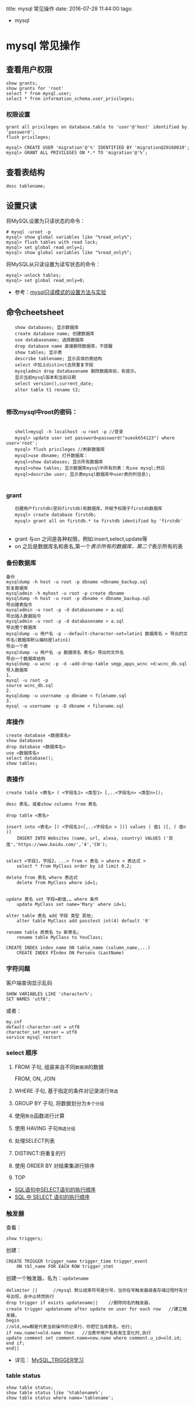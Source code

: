 title: mysql 常见操作
date: 2016-07-28 11:44:00
tags:
- mysql

# mysql 常见操作

## 查看用户权限

	show grants;
	show grants for 'root'
	select * from mysql.user;
	select * from information_schema.user_privileges;
	
### 权限设置


	grant all privileges on database.table to 'user'@'host' identified by 'password';
	flush privileges;	
	
	mysql> CREATE USER 'migration'@'%' IDENTIFIED BY 'migration@20160810';
	mysql> GRANT ALL PRIVILEGES ON *.* TO 'migration'@'%';

## 查看表结构

	desc tablename;
	
## 设置只读

将MySQL设置为只读状态的命令：

	# mysql -uroot -p
	mysql> show global variables like "%read_only%";
	mysql> flush tables with read lock;
	mysql> set global read_only=1;
	mysql> show global variables like "%read_only%";


将MySQL从只读设置为读写状态的命令：

	mysql> unlock tables;
	mysql> set global read_only=0;
	
* 参考：[mysql只读模式的设置方法与实验](http://blog.csdn.net/yumushui/article/details/41645469)	

##  命令cheetsheet

	　　show databases; 显示数据库 
	　　create database name; 创建数据库 
	　　use databasename; 选择数据库 
	　　drop database name 直接删除数据库，不提醒 
	　　show tables; 显示表 
	　　describe tablename; 显示具体的表结构 
	　　select 中加上distinct去除重复字段 
	　　mysqladmin drop databasename 删除数据库前，有提示。 
	　　显示当前mysql版本和当前日期 
	　　select version(),current_date; 
	　　alter table t1 rename t2; 
	　　
### 修改mysql中root的密码： 
	　
	　　shell>mysql -h localhost -u root -p //登录 
	　　mysql> update user set password=password("xueok654123") where user='root'; 
	　　mysql> flush privileges //刷新数据库 
	　　mysql>use dbname; 打开数据库： 
	　　mysql>show databases; 显示所有数据库 
	　　mysql>show tables; 显示数据库mysql中所有的表：先use mysql;然后 
	　　mysql>describe user; 显示表mysql数据库中user表的列信息); 
	　　
### grant 

	　　创建用户firstdb(密码firstdb)和数据库，并赋予权限于firstdb数据库 
	　　mysql> create database firstdb; 
	　　mysql> grant all on firstdb.* to firstdb identified by 'firstdb' 
	　　
* grant 与on 之间是各种权限，例如:insert,select,update等 
* on 之后是数据库名和表名,第一个*表示所有的数据库，第二个*表示所有的表

### 备份数据库 

	备份
	mysqldump -h host -u root -p dbname >dbname_backup.sql 
	恢复数据库 
	mysqladmin -h myhost -u root -p create dbname
	mysqldump -h host -u root -p dbname < dbname_backup.sql 
	导出建表指令
	mysqladmin -u root -p -d databasename > a.sql 
	导出插入数据指令
	mysqladmin -u root -p -d databasename > a.sql 
	导出整个数据库 
	mysqldump -u 用户名 -p --default-character-set=latin1 数据库名 > 导出的文件名(数据库默认编码是latin1) 
	导出一个表
	mysqldump -u 用户名 -p 数据库名 表名> 导出的文件名
	导出一个数据库结构
	mysqldump -u wcnc -p -d -add-drop-table smgp_apps_wcnc >d:wcnc_db.sql 
	导入数据库
	1.
	mysql -u root -p 
	source wcnc_db.sql 
	2.
	mysqldump -u username -p dbname < filename.sql
	3.
	mysql -u username -p -D dbname < filename.sql
	
### 库操作 

	create database <数据库名>
	show databases
	drop database <数据库名> 
	use <数据库名> 
	select database(); 
	show tables; 
	
### 表操作

	create table <表名> ( <字段名1> <类型1> [,..<字段名n> <类型n>]);
	
	desc 表名，或者show columns from 表名 
	
	drop table <表名> 
	
	insert into <表名> [( <字段名1>[,..<字段名n > ])] values ( 值1 )[, ( 值n )]  
		INSERT INTO Websites (name, url, alexa, country) VALUES ('百度','https://www.baidu.com/','4','CN');
		
	
	select <字段1，字段2，...> from < 表名 > where < 表达式 > 
		select * from MyClass order by id limit 0,2; 
		
	delete from 表名 where 表达式 
		delete from MyClass where id=1; 
		
		
	update 表名 set 字段=新值,… where 条件 
		update MyClass set name='Mary' where id=1; 
		
	alter table 表名 add 字段 类型 其他; 
		alter table MyClass add passtest int(4) default '0'
		
	rename table 原表名 to 新表名; 
		rename table MyClass to YouClass; 
	
	CREATE INDEX index_name ON table_name (column_name,...)
		CREATE INDEX PIndex ON Persons (LastName)
			

### 字符问题

客户端查询显示乱码

	SHOW VARIABLES LIKE 'character%';
	SET NAMES 'utf8';			
	
或者：

	my.cnf
	default-character-set = utf8
	character_set_server = utf8
	service mysql restart

	
### select 顺序

1. FROM 子句, 组装来自不同`数据源`的数据

	FROM, ON, JOIN
	
1. WHERE 子句, 基于指定的条件对记录进行`筛选`
1. GROUP BY 子句, 将数据划分为`多个分组`
1. 使用`聚合`函数进行计算
1. 使用 HAVING 子句`筛选分组`
1. 处理SELECT列表
2. DISTINCT:将重复的行
1. 使用 ORDER BY 对结果集进行排序	
2. TOP

* [SQL语句中SELECT语句的执行顺序](http://database.51cto.com/art/201009/223936.htm)
* [SQL 中 SELECT 语句的执行顺序](http://www.cnblogs.com/ziyiFly/archive/2008/09/12/1289614.html)
	
	
### 触发器

查看：

    show triggers;
    
创建：

```
CREATE TRIGGER trigger_name trigger_time trigger_event
    ON tbl_name FOR EACH ROW trigger_stmt
```

创建一个触发器，名为：`updatename`

```
delimiter ||      //mysql 默认结束符号是分号，当你在写触发器或者存储过程时有分号出现，会中止转而执行  
drop trigger if exists updatename||    //删除同名的触发器，  
create trigger updatename after update on user for each row   //建立触发器，  
begin  
//old,new都是代表当前操作的记录行，你把它当成表名，也行;  
if new.name!=old.name then   //当表中用户名称发生变化时,执行  
update comment set comment.name=new.name where comment.u_id=old.id;  
end if;  
end||  
```

* 详见： [MySQL_TRIGGER学习](MySQL_TRIGGER学习.md)


### table status

    show table status;
    show table status like '%tablename%';
    show table status where name='tablename';


	
	